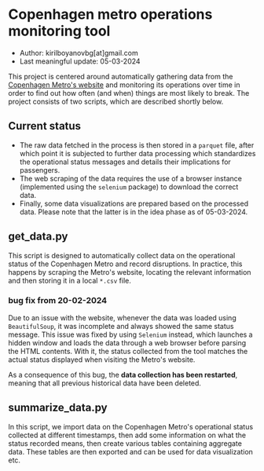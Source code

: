 # Copenhagen metro operations monitoring tool

* Author: kirilboyanovbg[at]gmail.com
* Last meaningful update: 05-03-2024

This project is centered around automatically gathering data from the [Copenhagen Metro's website](https://m.dk) and monitoring its operations over time in order to find out how often (and when) things are most likely to break. The project consists of two scripts, which are described shortly below.

## Current status

* The raw data fetched in the process is then stored in a `parquet` file, after which point it is subjected to further data processing which standardizes the operational status messages and details their implications for passengers.
* The web scraping of the data requires the use of a browser instance (implemented using the `selenium` package) to download the correct data.
* Finally, some data visualizations are prepared based on the processed data. Please note that the latter is in the idea phase as of 05-03-2024.

## get_data.py

This script is designed to automatically collect data on the operational status of the Copenhagen Metro and record disruptions. In practice, this happens by scraping the Metro's website, locating the relevant information and then storing it in a local `*.csv` file.

### bug fix from 20-02-2024

Due to an issue with the website, whenever the data was loaded using `BeautifulSoup`, it was incomplete and always showed the same status message. This issue was fixed by using `Selenium` instead, which launches a hidden window and loads the data through a web browser before parsing the HTML contents. With it, the status collected from the tool matches the actual status displayed when visiting the Metro's website.

As a consequence of this bug, the **data collection has been restarted**, meaning that all previous historical data have been deleted.

## summarize_data.py

In this script, we import data on the Copenhagen Metro's operational status collected at different timestamps, then add some information on what the status recorded means, then create various tables containing aggregate data. These tables are then exported and can be used for data visualization etc.
